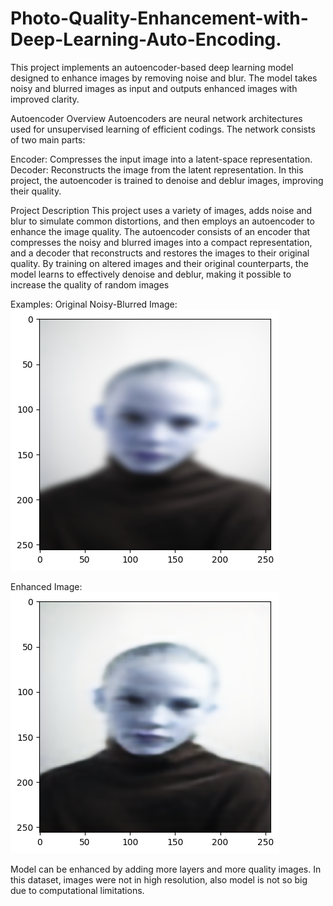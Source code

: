# Photo-Quality-Enhancement-with-Deep-Learning-Auto-Encoding.
This project implements an autoencoder-based deep learning model designed to enhance images by removing noise and blur. The model takes noisy and blurred images as input and outputs enhanced images with improved clarity.

Autoencoder Overview
Autoencoders are neural network architectures used for unsupervised learning of efficient codings. The network consists of two main parts:

Encoder: Compresses the input image into a latent-space representation.
Decoder: Reconstructs the image from the latent representation.
In this project, the autoencoder is trained to denoise and deblur images, improving their quality.

Project Description
This project uses a variety of images, adds noise and blur to simulate common distortions, and then employs an autoencoder to enhance the image quality. The autoencoder consists of an encoder that compresses the noisy and blurred images into a compact representation, and a decoder that reconstructs and restores the images to their original quality. By training on altered images and their original counterparts, the model learns to effectively denoise and deblur, making it possible to increase the quality of random images

Examples:
Original Noisy-Blurred Image:
![Original Noisy-Blurred Image](blured_version.png)

Enhanced Image:
![Enhanced Image](enhanced_version.png)


Model can be enhanced by adding more layers and more quality images. In this dataset, images were not in high resolution, also model is not so big due to computational limitations.

